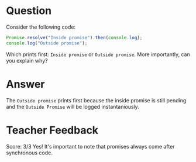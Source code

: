 # Question

Consider the following code:

```js
Promise.resolve("Inside promise").then(console.log);
console.log("Outside promise");
```

Which prints first: `Inside promise` or `Outside promise`. More importantly, can you explain why?

# Answer

The `Outside promise` prints first because the inside promise is still pending and the `Outside Promise` will be logged instantaniously.

# Teacher Feedback

Score: 3/3
Yes! It's important to note that promises always come after synchronous code.
